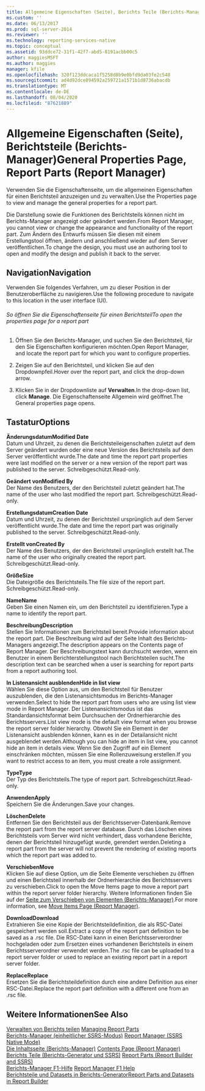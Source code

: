 ```yaml
---
title: Allgemeine Eigenschaften (Seite), Berichts Teile (Berichts-Manager) | Microsoft-Dokumentation
ms.custom: ''
ms.date: 06/13/2017
ms.prod: sql-server-2014
ms.reviewer: ''
ms.technology: reporting-services-native
ms.topic: conceptual
ms.assetid: 93ddce72-31f1-42f7-abd5-8191acbb00c5
author: maggiesMSFT
ms.author: maggies
manager: kfile
ms.openlocfilehash: 320f123ddcaca1f5258d8b9e0bfd9da03fe2c548
ms.sourcegitcommit: ad4d92dce894592a259721a1571b1d8736abacdb
ms.translationtype: MT
ms.contentlocale: de-DE
ms.lasthandoff: 08/04/2020
ms.locfileid: "87621889"
---
```

# <a name="general-properties-page-report-parts-report-manager"></a><span data-ttu-id="bc4e1-102">Allgemeine Eigenschaften (Seite), Berichtsteile (Berichts-Manager)</span><span class="sxs-lookup"><span data-stu-id="bc4e1-102">General Properties Page, Report Parts (Report Manager)</span></span>
  <span data-ttu-id="bc4e1-103">Verwenden Sie die Eigenschaftenseite, um die allgemeinen Eigenschaften für einen Berichtsteil anzuzeigen und zu verwalten.</span><span class="sxs-lookup"><span data-stu-id="bc4e1-103">Use the Properties page to view and manage the general properties for a report part.</span></span>  
  
 <span data-ttu-id="bc4e1-104">Die Darstellung sowie die Funktionen des Berichtsteils können nicht im Berichts-Manager angezeigt oder geändert werden.</span><span class="sxs-lookup"><span data-stu-id="bc4e1-104">From Report Manager, you cannot view or change the appearance and functionality of the report part.</span></span> <span data-ttu-id="bc4e1-105">Zum Ändern des Entwurfs müssen Sie diesen mit einem Erstellungstool öffnen, ändern und anschließend wieder auf dem Server veröffentlichen.</span><span class="sxs-lookup"><span data-stu-id="bc4e1-105">To change the design, you must use an authoring tool to open and modify the design and publish it back to the server.</span></span>  
  
## <a name="navigation"></a><span data-ttu-id="bc4e1-106">Navigation</span><span class="sxs-lookup"><span data-stu-id="bc4e1-106">Navigation</span></span>  
 <span data-ttu-id="bc4e1-107">Verwenden Sie folgendes Verfahren, um zu dieser Position in der Benutzeroberfläche zu navigieren.</span><span class="sxs-lookup"><span data-stu-id="bc4e1-107">Use the following procedure to navigate to this location in the user interface (UI).</span></span>  
  
###### <a name="to-open-the-properties-page-for-a-report-part"></a><span data-ttu-id="bc4e1-108">So öffnen Sie die Eigenschaftenseite für einen Berichtsteil</span><span class="sxs-lookup"><span data-stu-id="bc4e1-108">To open the properties page for a report part</span></span>  
  
1.  <span data-ttu-id="bc4e1-109">Öffnen Sie den Berichts-Manager, und suchen Sie den Berichtsteil, für den Sie Eigenschaften konfigurieren möchten.</span><span class="sxs-lookup"><span data-stu-id="bc4e1-109">Open Report Manager, and locate the report part for which you want to configure properties.</span></span>  
  
2.  <span data-ttu-id="bc4e1-110">Zeigen Sie auf den Berichtsteil, und klicken Sie auf den Dropdownpfeil.</span><span class="sxs-lookup"><span data-stu-id="bc4e1-110">Hover over the report part, and click the drop-down arrow.</span></span>  
  
3.  <span data-ttu-id="bc4e1-111">Klicken Sie in der Dropdownliste auf **Verwalten**.</span><span class="sxs-lookup"><span data-stu-id="bc4e1-111">In the drop-down list, click **Manage**.</span></span> <span data-ttu-id="bc4e1-112">Die Eigenschaftenseite Allgemein wird geöffnet.</span><span class="sxs-lookup"><span data-stu-id="bc4e1-112">The General properties page opens.</span></span>  
  
## <a name="options"></a><span data-ttu-id="bc4e1-113">Tastatur</span><span class="sxs-lookup"><span data-stu-id="bc4e1-113">Options</span></span>  
 <span data-ttu-id="bc4e1-114">**Änderungsdatum**</span><span class="sxs-lookup"><span data-stu-id="bc4e1-114">**Modified Date**</span></span>  
 <span data-ttu-id="bc4e1-115">Datum und Uhrzeit, zu denen die Berichtsteileigenschaften zuletzt auf dem Server geändert wurden oder eine neue Version des Berichtsteils auf dem Server veröffentlicht wurde.</span><span class="sxs-lookup"><span data-stu-id="bc4e1-115">The date and time the report part properties were last modified on the server or a new version of the report part was published to the server.</span></span> <span data-ttu-id="bc4e1-116">Schreibgeschützt.</span><span class="sxs-lookup"><span data-stu-id="bc4e1-116">Read-only.</span></span>  
  
 <span data-ttu-id="bc4e1-117">**Geändert von**</span><span class="sxs-lookup"><span data-stu-id="bc4e1-117">**Modified By**</span></span>  
 <span data-ttu-id="bc4e1-118">Der Name des Benutzers, der den Berichtsteil zuletzt geändert hat.</span><span class="sxs-lookup"><span data-stu-id="bc4e1-118">The name of the user who last modified the report part.</span></span> <span data-ttu-id="bc4e1-119">Schreibgeschützt.</span><span class="sxs-lookup"><span data-stu-id="bc4e1-119">Read-only.</span></span>  
  
 <span data-ttu-id="bc4e1-120">**Erstellungsdatum**</span><span class="sxs-lookup"><span data-stu-id="bc4e1-120">**Creation Date**</span></span>  
 <span data-ttu-id="bc4e1-121">Datum und Uhrzeit, zu denen der Berichtsteil ursprünglich auf dem Server veröffentlicht wurde.</span><span class="sxs-lookup"><span data-stu-id="bc4e1-121">The date and time the report part was originally published to the server.</span></span> <span data-ttu-id="bc4e1-122">Schreibgeschützt.</span><span class="sxs-lookup"><span data-stu-id="bc4e1-122">Read-only.</span></span>  
  
 <span data-ttu-id="bc4e1-123">**Erstellt von**</span><span class="sxs-lookup"><span data-stu-id="bc4e1-123">**Created By**</span></span>  
 <span data-ttu-id="bc4e1-124">Der Name des Benutzers, der den Berichtsteil ursprünglich erstellt hat.</span><span class="sxs-lookup"><span data-stu-id="bc4e1-124">The name of the user who originally created the report part.</span></span> <span data-ttu-id="bc4e1-125">Schreibgeschützt.</span><span class="sxs-lookup"><span data-stu-id="bc4e1-125">Read-only.</span></span>  
  
 <span data-ttu-id="bc4e1-126">**Größe**</span><span class="sxs-lookup"><span data-stu-id="bc4e1-126">**Size**</span></span>  
 <span data-ttu-id="bc4e1-127">Die Dateigröße des Berichtsteils.</span><span class="sxs-lookup"><span data-stu-id="bc4e1-127">The file size of the report part.</span></span> <span data-ttu-id="bc4e1-128">Schreibgeschützt.</span><span class="sxs-lookup"><span data-stu-id="bc4e1-128">Read-only.</span></span>  
  
 <span data-ttu-id="bc4e1-129">**Name**</span><span class="sxs-lookup"><span data-stu-id="bc4e1-129">**Name**</span></span>  
 <span data-ttu-id="bc4e1-130">Geben Sie einen Namen ein, um den Berichtsteil zu identifizieren.</span><span class="sxs-lookup"><span data-stu-id="bc4e1-130">Type a name to identify the report part.</span></span>  
  
 <span data-ttu-id="bc4e1-131">**Beschreibung**</span><span class="sxs-lookup"><span data-stu-id="bc4e1-131">**Description**</span></span>  
 <span data-ttu-id="bc4e1-132">Stellen Sie Informationen zum Berichtsteil bereit.</span><span class="sxs-lookup"><span data-stu-id="bc4e1-132">Provide information about the report part.</span></span> <span data-ttu-id="bc4e1-133">Die Beschreibung wird auf der Seite Inhalt des Berichts-Managers angezeigt.</span><span class="sxs-lookup"><span data-stu-id="bc4e1-133">The description appears on the Contents page of Report Manager.</span></span> <span data-ttu-id="bc4e1-134">Der Beschreibungstext kann durchsucht werden, wenn ein Benutzer in einem Berichterstellungstool nach Berichtsteilen sucht.</span><span class="sxs-lookup"><span data-stu-id="bc4e1-134">The description text can be searched when a user is searching for report parts from a report authoring tool.</span></span>  
  
 <span data-ttu-id="bc4e1-135">**In Listenansicht ausblenden**</span><span class="sxs-lookup"><span data-stu-id="bc4e1-135">**Hide in list view**</span></span>  
 <span data-ttu-id="bc4e1-136">Wählen Sie diese Option aus, um den Berichtsteil für Benutzer auszublenden, die den Listenansichtsmodus im Berichts-Manager verwenden.</span><span class="sxs-lookup"><span data-stu-id="bc4e1-136">Select to hide the report part from users who are using list view mode in Report Manager.</span></span> <span data-ttu-id="bc4e1-137">Der Listenansichtsmodus ist das Standardansichtsformat beim Durchsuchen der Ordnerhierarchie des Berichtsservers.</span><span class="sxs-lookup"><span data-stu-id="bc4e1-137">List view mode is the default view format when you browse the report server folder hierarchy.</span></span> <span data-ttu-id="bc4e1-138">Obwohl Sie ein Element in der Listenansicht ausblenden können, kann es in der Detailansicht nicht ausgeblendet werden.</span><span class="sxs-lookup"><span data-stu-id="bc4e1-138">Although you can hide an item in list view, you cannot hide an item in details view.</span></span> <span data-ttu-id="bc4e1-139">Wenn Sie den Zugriff auf ein Element einschränken möchten, müssen Sie eine Rollenzuweisung erstellen.</span><span class="sxs-lookup"><span data-stu-id="bc4e1-139">If you want to restrict access to an item, you must create a role assignment.</span></span>  
  
 <span data-ttu-id="bc4e1-140">**Type**</span><span class="sxs-lookup"><span data-stu-id="bc4e1-140">**Type**</span></span>  
 <span data-ttu-id="bc4e1-141">Der Typ des Berichtsteils.</span><span class="sxs-lookup"><span data-stu-id="bc4e1-141">The type of report part.</span></span> <span data-ttu-id="bc4e1-142">Schreibgeschützt.</span><span class="sxs-lookup"><span data-stu-id="bc4e1-142">Read-only.</span></span>  
  
 <span data-ttu-id="bc4e1-143">**Anwenden**</span><span class="sxs-lookup"><span data-stu-id="bc4e1-143">**Apply**</span></span>  
 <span data-ttu-id="bc4e1-144">Speichern Sie die Änderungen.</span><span class="sxs-lookup"><span data-stu-id="bc4e1-144">Save your changes.</span></span>  
  
 <span data-ttu-id="bc4e1-145">**Löschen**</span><span class="sxs-lookup"><span data-stu-id="bc4e1-145">**Delete**</span></span>  
 <span data-ttu-id="bc4e1-146">Entfernen Sie den Berichtsteil aus der Berichtsserver-Datenbank.</span><span class="sxs-lookup"><span data-stu-id="bc4e1-146">Remove the report part from the report server database.</span></span> <span data-ttu-id="bc4e1-147">Durch das Löschen eines Berichtsteils vom Server wird nicht verhindert, dass vorhandene Berichte, denen der Berichtsteil hinzugefügt wurde, gerendert werden.</span><span class="sxs-lookup"><span data-stu-id="bc4e1-147">Deleting a report part from the server will not prevent the rendering of existing reports which the report part was added to.</span></span>  
  
 <span data-ttu-id="bc4e1-148">**Verschieben**</span><span class="sxs-lookup"><span data-stu-id="bc4e1-148">**Move**</span></span>  
 <span data-ttu-id="bc4e1-149">Klicken Sie auf diese Option, um die Seite Elemente verschieben zu öffnen und einen Berichtsteil innerhalb der Ordnerhierarchie des Berichtsservers zu verschieben.</span><span class="sxs-lookup"><span data-stu-id="bc4e1-149">Click to open the Move Items page to move a report part within the report server folder hierarchy.</span></span> <span data-ttu-id="bc4e1-150">Weitere Informationen finden Sie auf der [Seite zum Verschieben von Elementen &#40;Berichts-Manager&#41;](../../2014/reporting-services/move-items-page-report-manager.md).</span><span class="sxs-lookup"><span data-stu-id="bc4e1-150">For more information, see [Move Items Page &#40;Report Manager&#41;](../../2014/reporting-services/move-items-page-report-manager.md).</span></span>  
  
 <span data-ttu-id="bc4e1-151">**Download**</span><span class="sxs-lookup"><span data-stu-id="bc4e1-151">**Download**</span></span>  
 <span data-ttu-id="bc4e1-152">Extrahieren Sie eine Kopie der Berichtsteildefinition, die als RSC-Datei gespeichert werden soll.</span><span class="sxs-lookup"><span data-stu-id="bc4e1-152">Extract a copy of the report part definition to be saved as a .rsc file.</span></span> <span data-ttu-id="bc4e1-153">Die RSC-Datei kann in einen Berichtsserverordner hochgeladen oder zum Ersetzen eines vorhandenen Berichtsteils in einem Berichtsserverordner verwendet werden.</span><span class="sxs-lookup"><span data-stu-id="bc4e1-153">The .rsc file can be uploaded to a report server folder or used to replace an existing report part in a report server folder.</span></span>  
  
 <span data-ttu-id="bc4e1-154">**Replace**</span><span class="sxs-lookup"><span data-stu-id="bc4e1-154">**Replace**</span></span>  
 <span data-ttu-id="bc4e1-155">Ersetzen Sie die Berichtsteildefinition durch eine andere Definition aus einer RSC-Datei.</span><span class="sxs-lookup"><span data-stu-id="bc4e1-155">Replace the report part definition with a different one from an .rsc file.</span></span>  
  
## <a name="see-also"></a><span data-ttu-id="bc4e1-156">Weitere Informationen</span><span class="sxs-lookup"><span data-stu-id="bc4e1-156">See Also</span></span>  
 <span data-ttu-id="bc4e1-157">[Verwalten von Berichts teilen](report-design/managing-report-parts.md) </span><span class="sxs-lookup"><span data-stu-id="bc4e1-157">[Managing Report Parts](report-design/managing-report-parts.md) </span></span>  
 <span data-ttu-id="bc4e1-158">[Berichts-Manager &#40;einheitlicher SSRS-Modus&#41;](../../2014/reporting-services/report-manager-ssrs-native-mode.md) </span><span class="sxs-lookup"><span data-stu-id="bc4e1-158">[Report Manager  &#40;SSRS Native Mode&#41;](../../2014/reporting-services/report-manager-ssrs-native-mode.md) </span></span>  
 <span data-ttu-id="bc4e1-159">[Die Inhaltsseite &#40;Berichts-Manager&#41;](../../2014/reporting-services/contents-page-report-manager.md) </span><span class="sxs-lookup"><span data-stu-id="bc4e1-159">[Contents Page &#40;Report Manager&#41;](../../2014/reporting-services/contents-page-report-manager.md) </span></span>  
 <span data-ttu-id="bc4e1-160">[Berichts Teile &#40;Berichts-Generator und SSRS&#41;](report-parts-report-builder-and-ssrs.md) </span><span class="sxs-lookup"><span data-stu-id="bc4e1-160">[Report Parts &#40;Report Builder and SSRS&#41;](report-parts-report-builder-and-ssrs.md) </span></span>  
 <span data-ttu-id="bc4e1-161">[Berichts-Manager F1-Hilfe](../../2014/reporting-services/report-manager-f1-help.md) </span><span class="sxs-lookup"><span data-stu-id="bc4e1-161">[Report Manager F1 Help](../../2014/reporting-services/report-manager-f1-help.md) </span></span>  
 [<span data-ttu-id="bc4e1-162">Berichtsteile und Datasets in Berichts-Generator</span><span class="sxs-lookup"><span data-stu-id="bc4e1-162">Report Parts and Datasets in Report Builder</span></span>](report-data/report-parts-and-datasets-in-report-builder.md)  
  
  
